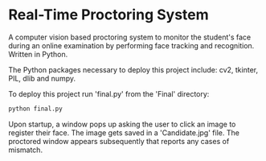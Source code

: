 # Real-Time Proctoring System

A computer vision based proctoring system to monitor the student's face during an online examination by performing face tracking and recognition. Written in Python.

The Python packages necessary to deploy this project include: cv2, tkinter, PIL, dlib and numpy.

To deploy this project run 'final.py' from the 'Final' directory:
```bash
python final.py
```
Upon startup, a window pops up asking the user to click an image to register their face. The image gets saved in a 'Candidate.jpg' file. The proctored window appears subsequently that reports any cases of mismatch.
